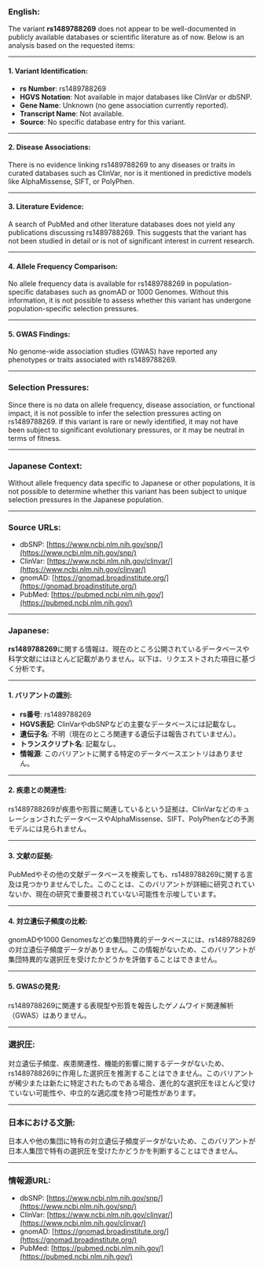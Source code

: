 ### English:
The variant **rs1489788269** does not appear to be well-documented in publicly available databases or scientific literature as of now. Below is an analysis based on the requested items:

---

#### 1. Variant Identification:
- **rs Number**: rs1489788269
- **HGVS Notation**: Not available in major databases like ClinVar or dbSNP.
- **Gene Name**: Unknown (no gene association currently reported).
- **Transcript Name**: Not available.
- **Source**: No specific database entry for this variant.

---

#### 2. Disease Associations:
There is no evidence linking rs1489788269 to any diseases or traits in curated databases such as ClinVar, nor is it mentioned in predictive models like AlphaMissense, SIFT, or PolyPhen.

---

#### 3. Literature Evidence:
A search of PubMed and other literature databases does not yield any publications discussing rs1489788269. This suggests that the variant has not been studied in detail or is not of significant interest in current research.

---

#### 4. Allele Frequency Comparison:
No allele frequency data is available for rs1489788269 in population-specific databases such as gnomAD or 1000 Genomes. Without this information, it is not possible to assess whether this variant has undergone population-specific selection pressures.

---

#### 5. GWAS Findings:
No genome-wide association studies (GWAS) have reported any phenotypes or traits associated with rs1489788269.

---

### Selection Pressures:
Since there is no data on allele frequency, disease association, or functional impact, it is not possible to infer the selection pressures acting on rs1489788269. If this variant is rare or newly identified, it may not have been subject to significant evolutionary pressures, or it may be neutral in terms of fitness.

---

### Japanese Context:
Without allele frequency data specific to Japanese or other populations, it is not possible to determine whether this variant has been subject to unique selection pressures in the Japanese population.

---

### Source URLs:
- dbSNP: [https://www.ncbi.nlm.nih.gov/snp/](https://www.ncbi.nlm.nih.gov/snp/)
- ClinVar: [https://www.ncbi.nlm.nih.gov/clinvar/](https://www.ncbi.nlm.nih.gov/clinvar/)
- gnomAD: [https://gnomad.broadinstitute.org/](https://gnomad.broadinstitute.org/)
- PubMed: [https://pubmed.ncbi.nlm.nih.gov/](https://pubmed.ncbi.nlm.nih.gov/)

---

### Japanese:
**rs1489788269**に関する情報は、現在のところ公開されているデータベースや科学文献にはほとんど記載がありません。以下は、リクエストされた項目に基づく分析です。

---

#### 1. バリアントの識別:
- **rs番号**: rs1489788269
- **HGVS表記**: ClinVarやdbSNPなどの主要なデータベースには記載なし。
- **遺伝子名**: 不明（現在のところ関連する遺伝子は報告されていません）。
- **トランスクリプト名**: 記載なし。
- **情報源**: このバリアントに関する特定のデータベースエントリはありません。

---

#### 2. 疾患との関連性:
rs1489788269が疾患や形質に関連しているという証拠は、ClinVarなどのキュレーションされたデータベースやAlphaMissense、SIFT、PolyPhenなどの予測モデルには見られません。

---

#### 3. 文献の証拠:
PubMedやその他の文献データベースを検索しても、rs1489788269に関する言及は見つかりませんでした。このことは、このバリアントが詳細に研究されていないか、現在の研究で重要視されていない可能性を示唆しています。

---

#### 4. 対立遺伝子頻度の比較:
gnomADや1000 Genomesなどの集団特異的データベースには、rs1489788269の対立遺伝子頻度データがありません。この情報がないため、このバリアントが集団特異的な選択圧を受けたかどうかを評価することはできません。

---

#### 5. GWASの発見:
rs1489788269に関連する表現型や形質を報告したゲノムワイド関連解析（GWAS）はありません。

---

### 選択圧:
対立遺伝子頻度、疾患関連性、機能的影響に関するデータがないため、rs1489788269に作用した選択圧を推測することはできません。このバリアントが稀少または新たに特定されたものである場合、進化的な選択圧をほとんど受けていない可能性や、中立的な適応度を持つ可能性があります。

---

### 日本における文脈:
日本人や他の集団に特有の対立遺伝子頻度データがないため、このバリアントが日本人集団で特有の選択圧を受けたかどうかを判断することはできません。

---

### 情報源URL:
- dbSNP: [https://www.ncbi.nlm.nih.gov/snp/](https://www.ncbi.nlm.nih.gov/snp/)
- ClinVar: [https://www.ncbi.nlm.nih.gov/clinvar/](https://www.ncbi.nlm.nih.gov/clinvar/)
- gnomAD: [https://gnomad.broadinstitute.org/](https://gnomad.broadinstitute.org/)
- PubMed: [https://pubmed.ncbi.nlm.nih.gov/](https://pubmed.ncbi.nlm.nih.gov/)